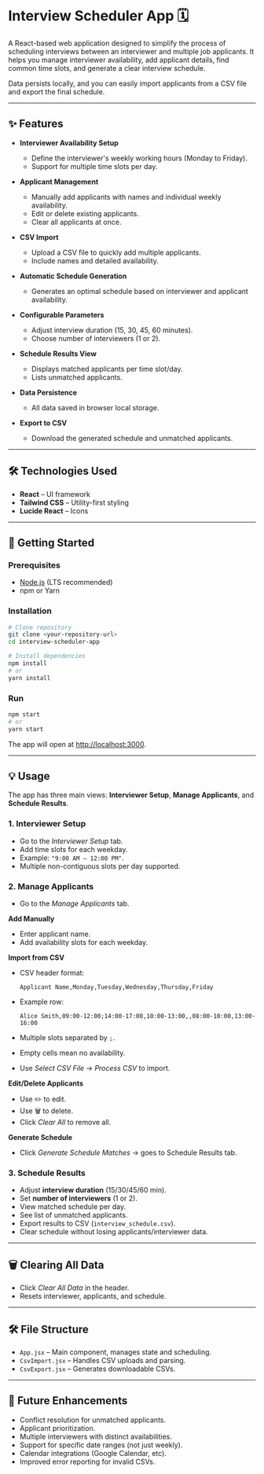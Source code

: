 # Interview Scheduler App 🗓️

A React-based web application designed to simplify the process of scheduling interviews between an interviewer and multiple job applicants. It helps you manage interviewer availability, add applicant details, find common time slots, and generate a clear interview schedule.

Data persists locally, and you can easily import applicants from a CSV file and export the final schedule.

---

## ✨ Features

- **Interviewer Availability Setup**

  - Define the interviewer's weekly working hours (Monday to Friday).
  - Support for multiple time slots per day.

- **Applicant Management**

  - Manually add applicants with names and individual weekly availability.
  - Edit or delete existing applicants.
  - Clear all applicants at once.

- **CSV Import**

  - Upload a CSV file to quickly add multiple applicants.
  - Include names and detailed availability.

- **Automatic Schedule Generation**

  - Generates an optimal schedule based on interviewer and applicant availability.

- **Configurable Parameters**

  - Adjust interview duration (15, 30, 45, 60 minutes).
  - Choose number of interviewers (1 or 2).

- **Schedule Results View**

  - Displays matched applicants per time slot/day.
  - Lists unmatched applicants.

- **Data Persistence**

  - All data saved in browser local storage.

- **Export to CSV**
  - Download the generated schedule and unmatched applicants.

---

## 🛠️ Technologies Used

- **React** – UI framework
- **Tailwind CSS** – Utility-first styling
- **Lucide React** – Icons

---

## 🚀 Getting Started

### Prerequisites

- [Node.js](https://nodejs.org/) (LTS recommended)
- npm or Yarn

### Installation

```bash
# Clone repository
git clone <your-repository-url>
cd interview-scheduler-app

# Install dependencies
npm install
# or
yarn install
```

### Run

```bash
npm start
# or
yarn start
```

The app will open at [http://localhost:3000](http://localhost:3000).

---

## 💡 Usage

The app has three main views: **Interviewer Setup**, **Manage Applicants**, and **Schedule Results**.

### 1. Interviewer Setup

- Go to the _Interviewer Setup_ tab.
- Add time slots for each weekday.
- Example: `"9:00 AM – 12:00 PM"`.
- Multiple non-contiguous slots per day supported.

### 2. Manage Applicants

- Go to the _Manage Applicants_ tab.

**Add Manually**

- Enter applicant name.
- Add availability slots for each weekday.

**Import from CSV**

- CSV header format:

  ```
  Applicant Name,Monday,Tuesday,Wednesday,Thursday,Friday
  ```

- Example row:

  ```
  Alice Smith,09:00-12:00;14:00-17:00,10:00-13:00,,08:00-10:00,13:00-16:00
  ```

- Multiple slots separated by `;`.
- Empty cells mean no availability.
- Use _Select CSV File_ → _Process CSV_ to import.

**Edit/Delete Applicants**

- Use ✏️ to edit.
- Use 🗑️ to delete.
- Click _Clear All_ to remove all.

**Generate Schedule**

- Click _Generate Schedule Matches_ → goes to Schedule Results tab.

### 3. Schedule Results

- Adjust **interview duration** (15/30/45/60 min).
- Set **number of interviewers** (1 or 2).
- View matched schedule per day.
- See list of unmatched applicants.
- Export results to CSV (`interview_schedule.csv`).
- Clear schedule without losing applicants/interviewer data.

---

## 🗑️ Clearing All Data

- Click _Clear All Data_ in the header.
- Resets interviewer, applicants, and schedule.

---

## 🛠️ File Structure

- `App.jsx` – Main component, manages state and scheduling.
- `CsvImport.jsx` – Handles CSV uploads and parsing.
- `CsvExport.jsx` – Generates downloadable CSVs.

---

## 🚀 Future Enhancements

- Conflict resolution for unmatched applicants.
- Applicant prioritization.
- Multiple interviewers with distinct availabilities.
- Support for specific date ranges (not just weekly).
- Calendar integrations (Google Calendar, etc).
- Improved error reporting for invalid CSVs.

```

```
